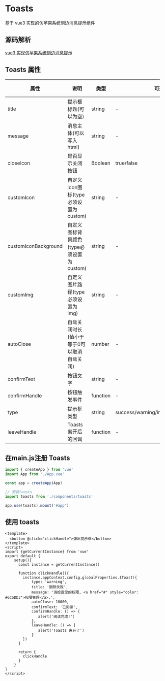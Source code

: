 # Toasts
基于 vue3 实现的仿苹果系统侧边消息提示组件

## 源码解析
[vue3 实现仿苹果系统侧边消息提示](https://juejin.cn/post/7042114791791394824)
 
## Toasts 属性
| 属性 | 说明 | 类型 | 可选值 | 默认值 |
| --- | --- | --- | --- | --- | 
|title|提示框标题(可以为空)|string|-|-|
|message|消息主体(可以写入html)|string|-|-|
|closeIcon|是否显示关闭按钮|Boolean|true/false|true|
|customIcon|自定义icon图标(type必须设置为custom)|string|-|-|
|customIconBackground|自定义图标背景颜色(type必须设置为custom)|string|-|-|
|customImg|自定义图片路径(type必须设置为img)|string|-|-|
|autoClose|自动关闭时长(值小于等于0可以取消自动关闭)|number|-|4500|
|confirmText|按钮文字|string|-|-|
|confirmHandle|按钮触发事件|function|-|-|
|type|提示框类型|string|success/warning/info/error/custom/img| - |
|leaveHandle|Toasts离开后的回调|function|-|-|

## 在main.js注册 Toasts
```js
import { createApp } from 'vue'
import App from './App.vue'

const app = createApp(App)

// 安装toasts
import toasts from './components/toasts'

app.use(toasts).mount('#app')
```
## 使用 toasts
 ```vue
 <template>
   <button @click="clickHandle">弹出提示框</button>
 </template>
 <script>
 import {getCurrentInstance} from 'vue'
 export default { 
     setup(){
       const instance = getCurrentInstance()
       
       function clickHandle(){
         instance.appContext.config.globalProperties.$Toast({
             type: 'warning',
             title: '删除失败',
             message: '请检查您的权限, <a href="#" style="color: #6C5DD3">权限管理</a>.',
             autoClose: 10000,
             confirmText: '已阅读',
             confirmHandle: () => {
                alert('阅读完成!')
             },
             leaveHandle: () => {
                alert('Toasts 离开了')
             }
         })
       }
       
       return {
         clickHandle
       }
     }
 }
 </script>
 ```
